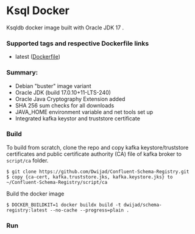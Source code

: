 # Ksql Docker

Ksqldb docker image built with Oracle JDK 17 .

### Supported tags and respective Dockerfile links

-   latest ([Dockerfile](https://github.com/Dwijad/Ksql-Docker/blob/main/Dockerfile))

### [](https://github.com/Dwijad/Confluent-Schema-Registry#summary)

### Summary:

-  Debian "buster" image variant
-  Oracle JDK (build 17.0.10+11-LTS-240)
-  Oracle Java Cryptography Extension added
-  SHA 256 sum checks for all downloads
-  JAVA_HOME environment variable and net tools set up
-  Integrated kafka keystor and truststore certificate

### Build

To build from scratch, clone the repo and copy kafka keystore/truststore certificates and public certificate authority (CA) file of kafka broker to  `script/ca`  folder.

```
$ git clone https://github.com/Dwijad/Confluent-Schema-Registry.git
$ copy {ca-cert, kafka.truststore.jks, kafka.keystore.jks} to ~/Confluent-Schema-Registry/script/ca 

```

Build the docker image

```
$ DOCKER_BUILDKIT=1 docker buildx build -t dwijad/schema-registry:latest --no-cache --progress=plain .

```

### [](https://github.com/Dwijad/Confluent-Schema-Registry#run)Run

<!--stackedit_data:
eyJoaXN0b3J5IjpbNjgwNDI4NTc2LDEwNzAzMTgwNTJdfQ==
-->